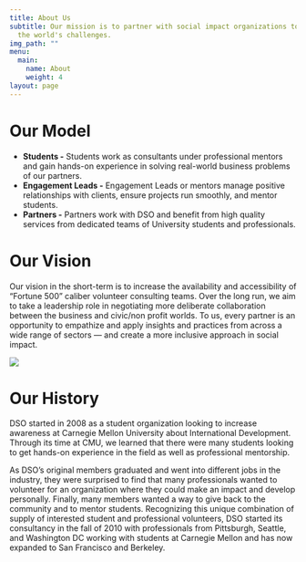 ```yaml
---
title: About Us
subtitle: Our mission is to partner with social impact organizations to tackle
  the world's challenges.
img_path: ""
menu:
  main:
    name: About
    weight: 4
layout: page
---
```

# Our Model

* **Students -** Students work as consultants under professional mentors and gain hands-on experience in solving real-world business problems of our partners.
* **Engagement Leads -** Engagement Leads or mentors manage positive relationships with clients, ensure projects run smoothly, and mentor students.
* **Partners -** Partners work with DSO and benefit from high quality services from dedicated teams of University students and professionals.

# Our Vision

Our vision in the short-term is to increase the availability and accessibility of “Fortune 500” caliber volunteer consulting teams. Over the long run, we aim to take a leadership role in negotiating more deliberate collaboration between the business and civic/non profit worlds. To us, every partner is an opportunity to empathize and apply insights and practices from across a wide range of sectors — and create a more inclusive approach in social impact.

![](/images/dsomodel2.png)

# Our History

DSO started in 2008 as a student organization looking to increase awareness at Carnegie Mellon University about International Development. Through its time at CMU, we learned that there were many students looking to get hands-on experience in the field as well as professional mentorship.

As DSO’s original members graduated and went into different jobs in the industry, they were surprised to find that many professionals wanted to volunteer for an organization where they could make an impact and develop personally. Finally, many members wanted a way to give back to the community and to mentor students. Recognizing this unique combination of supply of interested student and professional volunteers, DSO started its consultancy in the fall of 2010 with professionals from Pittsburgh, Seattle, and Washington DC working with students at Carnegie Mellon and has now expanded to San Francisco and Berkeley.
